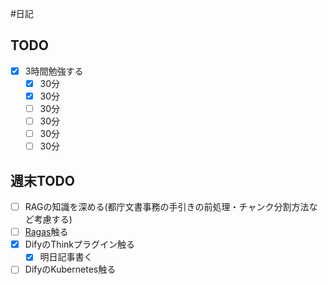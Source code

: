 #日記 

## TODO
- [x] 3時間勉強する
	- [x] 30分
	- [x] 30分
	- [ ] 30分
	- [ ] 30分
	- [ ] 30分
	- [ ] 30分

## 週末TODO
- [ ] RAGの知識を深める(都庁文書事務の手引きの前処理・チャンク分割方法など考慮する)
- [ ] [Ragas](https://docs.ragas.io/en/stable/)触る
- [x] DifyのThinkプラグイン触る
	- [x] 明日記事書く
- [ ] DifyのKubernetes触る